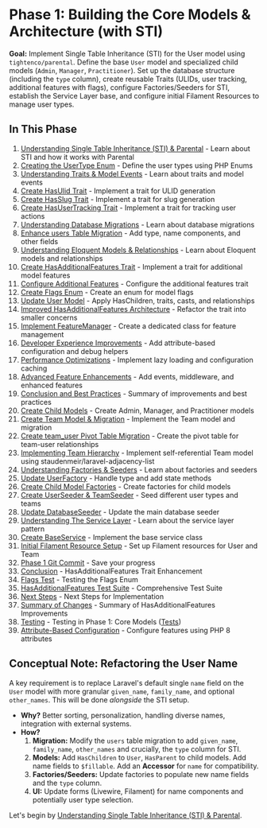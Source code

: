 # Phase 1: Building the Core Models & Architecture (with STI)

<link rel="stylesheet" href="../../assets/css/styles.css">

**Goal:** Implement Single Table Inheritance (STI) for the User model using `tightenco/parental`. Define the base `User` model and specialized child models (`Admin`, `Manager`, `Practitioner`). Set up the database structure (including the `type` column), create reusable Traits (ULIDs, user tracking, additional features with flags), configure Factories/Seeders for STI, establish the Service Layer base, and configure initial Filament Resources to manage user types.

## In This Phase

1. [Understanding Single Table Inheritance (STI) & Parental](./010-understanding-sti.md) - Learn about STI and how it works with Parental
2. [Creating the UserType Enum](./020-user-type-enum.md) - Define the user types using PHP Enums
3. [Understanding Traits & Model Events](./030-traits-model-events.md) - Learn about traits and model events
4. [Create HasUlid Trait](./040-has-ulid-trait.md) - Implement a trait for ULID generation
5. [Create HasSlug Trait](./045-has-slug-trait.md) - Implement a trait for slug generation
6. [Create HasUserTracking Trait](./050-has-user-tracking-trait.md) - Implement a trait for tracking user actions
7. [Understanding Database Migrations](./060-database-migrations.md) - Learn about database migrations
8. [Enhance users Table Migration](./070-enhance-users-migration.md) - Add type, name components, and other fields
9. [Understanding Eloquent Models & Relationships](./080-eloquent-models.md) - Learn about Eloquent models and relationships
10. [Create HasAdditionalFeatures Trait](./090-create-additional-features-trait.md) - Implement a trait for additional model features
11. [Configure Additional Features](./100-configure-additional-features.md) - Configure the additional features trait
12. [Create Flags Enum](./110-create-flags-enum.md) - Create an enum for model flags
13. [Update User Model](./120-update-user-model.md) - Apply HasChildren, traits, casts, and relationships
14. [Improved HasAdditionalFeatures Architecture](./130-improved-architecture.md) - Refactor the trait into smaller concerns
15. [Implement FeatureManager](./140-feature-manager.md) - Create a dedicated class for feature management
16. [Developer Experience Improvements](./150-developer-experience.md) - Add attribute-based configuration and debug helpers
17. [Performance Optimizations](./160-performance-optimizations.md) - Implement lazy loading and configuration caching
18. [Advanced Feature Enhancements](./170-advanced-feature-enhancements.md) - Add events, middleware, and enhanced features
19. [Conclusion and Best Practices](./180-conclusion.md) - Summary of improvements and best practices
20. [Create Child Models](./190-create-child-models.md) - Create Admin, Manager, and Practitioner models
21. [Create Team Model & Migration](./200-team-model.md) - Implement the Team model and migration
22. [Create team_user Pivot Table Migration](./210-team-user-pivot.md) - Create the pivot table for team-user relationships
23. [Implementing Team Hierarchy](./220-team-hierarchy.md) - Implement self-referential Team model using staudenmeir/laravel-adjacency-list
24. [Understanding Factories & Seeders](./230-factories-seeders.md) - Learn about factories and seeders
25. [Update UserFactory](./240-update-user-factory.md) - Handle type and add state methods
26. [Create Child Model Factories](./250-child-model-factories.md) - Create factories for child models
27. [Create UserSeeder & TeamSeeder](./260-create-seeders.md) - Seed different user types and teams
28. [Update DatabaseSeeder](./270-update-database-seeder.md) - Update the main database seeder
29. [Understanding The Service Layer](./280-service-layer.md) - Learn about the service layer pattern
30. [Create BaseService](./290-base-service.md) - Implement the base service class
31. [Initial Filament Resource Setup](./300-filament-resources.md) - Set up Filament resources for User and Team
32. [Phase 1 Git Commit](./310-git-commit.md) - Save your progress
33. [Conclusion](./320-conclusion.md) - HasAdditionalFeatures Trait Enhancement
34. [Flags Test](./330-flags-test.md) - Testing the Flags Enum
35. [HasAdditionalFeatures Test Suite](./340-has-additional-features-test-suite.md) - Comprehensive Test Suite
36. [Next Steps](./350-next-steps.md) - Next Steps for Implementation
37. [Summary of Changes](./360-summary-of-changes.md) - Summary of HasAdditionalFeatures Improvements
38. [Testing](./370-testing.md) - Testing in Phase 1: Core Models ([Tests](./370-tests/000-index.md))
39. [Attribute-Based Configuration](./380-attribute-based-configuration.md) - Configure features using PHP 8 attributes

## Conceptual Note: Refactoring the User Name

A key requirement is to replace Laravel's default single `name` field on the `User` model with more granular `given_name`, `family_name`, and optional `other_names`. This will be done *alongside* the STI setup.

* **Why?** Better sorting, personalization, handling diverse names, integration with external systems.
* **How?**
    1. **Migration:** Modify the `users` table migration to add `given_name`, `family_name`, `other_names` and crucially, the `type` column for STI.
    2. **Models:** Add `HasChildren` to `User`, `HasParent` to child models. Add name fields to `$fillable`. Add an **Accessor** for `name` for compatibility.
    3. **Factories/Seeders:** Update factories to populate new name fields and the `type` column.
    4. **UI:** Update forms (Livewire, Filament) for name components and potentially user type selection.

Let's begin by [Understanding Single Table Inheritance (STI) & Parental](./010-understanding-sti.md).
